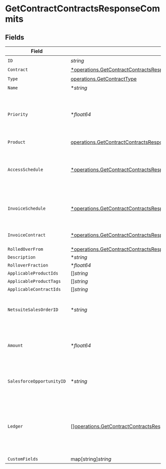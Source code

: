 # GetContractContractsResponseCommits


## Fields

| Field                                                                                                                                                                                              | Type                                                                                                                                                                                               | Required                                                                                                                                                                                           | Description                                                                                                                                                                                        |
| -------------------------------------------------------------------------------------------------------------------------------------------------------------------------------------------------- | -------------------------------------------------------------------------------------------------------------------------------------------------------------------------------------------------- | -------------------------------------------------------------------------------------------------------------------------------------------------------------------------------------------------- | -------------------------------------------------------------------------------------------------------------------------------------------------------------------------------------------------- |
| `ID`                                                                                                                                                                                               | *string*                                                                                                                                                                                           | :heavy_check_mark:                                                                                                                                                                                 | N/A                                                                                                                                                                                                |
| `Contract`                                                                                                                                                                                         | [*operations.GetContractContractsResponse200ApplicationJSONResponseBodyContract](../../models/operations/getcontractcontractsresponse200applicationjsonresponsebodycontract.md)                    | :heavy_minus_sign:                                                                                                                                                                                 | N/A                                                                                                                                                                                                |
| `Type`                                                                                                                                                                                             | [operations.GetContractType](../../models/operations/getcontracttype.md)                                                                                                                           | :heavy_check_mark:                                                                                                                                                                                 | N/A                                                                                                                                                                                                |
| `Name`                                                                                                                                                                                             | **string*                                                                                                                                                                                          | :heavy_minus_sign:                                                                                                                                                                                 | N/A                                                                                                                                                                                                |
| `Priority`                                                                                                                                                                                         | **float64*                                                                                                                                                                                         | :heavy_minus_sign:                                                                                                                                                                                 | If multiple credits or commits are applicable, the one with the lower priority will apply first.                                                                                                   |
| `Product`                                                                                                                                                                                          | [operations.GetContractContractsResponse200ApplicationJSONResponseBodyDataInitialProduct](../../models/operations/getcontractcontractsresponse200applicationjsonresponsebodydatainitialproduct.md) | :heavy_check_mark:                                                                                                                                                                                 | N/A                                                                                                                                                                                                |
| `AccessSchedule`                                                                                                                                                                                   | [*operations.GetContractContractsResponse200ApplicationJSONResponseBodyAccessSchedule](../../models/operations/getcontractcontractsresponse200applicationjsonresponsebodyaccessschedule.md)        | :heavy_minus_sign:                                                                                                                                                                                 | The schedule that the customer will gain access to the credits purposed with this commit.                                                                                                          |
| `InvoiceSchedule`                                                                                                                                                                                  | [*operations.GetContractContractsResponseInvoiceSchedule](../../models/operations/getcontractcontractsresponseinvoiceschedule.md)                                                                  | :heavy_minus_sign:                                                                                                                                                                                 | The schedule that the customer will be invoiced for this commit.                                                                                                                                   |
| `InvoiceContract`                                                                                                                                                                                  | [*operations.GetContractContractsResponseInvoiceContract](../../models/operations/getcontractcontractsresponseinvoicecontract.md)                                                                  | :heavy_minus_sign:                                                                                                                                                                                 | The contract that this commit will be billed on.                                                                                                                                                   |
| `RolledOverFrom`                                                                                                                                                                                   | [*operations.GetContractContractsResponseRolledOverFrom](../../models/operations/getcontractcontractsresponserolledoverfrom.md)                                                                    | :heavy_minus_sign:                                                                                                                                                                                 | N/A                                                                                                                                                                                                |
| `Description`                                                                                                                                                                                      | **string*                                                                                                                                                                                          | :heavy_minus_sign:                                                                                                                                                                                 | N/A                                                                                                                                                                                                |
| `RolloverFraction`                                                                                                                                                                                 | **float64*                                                                                                                                                                                         | :heavy_minus_sign:                                                                                                                                                                                 | N/A                                                                                                                                                                                                |
| `ApplicableProductIds`                                                                                                                                                                             | []*string*                                                                                                                                                                                         | :heavy_minus_sign:                                                                                                                                                                                 | N/A                                                                                                                                                                                                |
| `ApplicableProductTags`                                                                                                                                                                            | []*string*                                                                                                                                                                                         | :heavy_minus_sign:                                                                                                                                                                                 | N/A                                                                                                                                                                                                |
| `ApplicableContractIds`                                                                                                                                                                            | []*string*                                                                                                                                                                                         | :heavy_minus_sign:                                                                                                                                                                                 | N/A                                                                                                                                                                                                |
| `NetsuiteSalesOrderID`                                                                                                                                                                             | **string*                                                                                                                                                                                          | :heavy_minus_sign:                                                                                                                                                                                 | This field's availability is dependent on your client's configuration.                                                                                                                             |
| `Amount`                                                                                                                                                                                           | **float64*                                                                                                                                                                                         | :heavy_minus_sign:                                                                                                                                                                                 | (DEPRECATED) Use access_schedule + invoice_schedule instead.                                                                                                                                       |
| `SalesforceOpportunityID`                                                                                                                                                                          | **string*                                                                                                                                                                                          | :heavy_minus_sign:                                                                                                                                                                                 | This field's availability is dependent on your client's configuration.                                                                                                                             |
| `Ledger`                                                                                                                                                                                           | [][operations.GetContractContractsResponse200ApplicationJSONResponseBodyLedger](../../models/operations/getcontractcontractsresponse200applicationjsonresponsebodyledger.md)                       | :heavy_minus_sign:                                                                                                                                                                                 | A list of ordered events that impact the balance of a commit. For example, an invoice deduction or a rollover.                                                                                     |
| `CustomFields`                                                                                                                                                                                     | map[string]*string*                                                                                                                                                                                | :heavy_minus_sign:                                                                                                                                                                                 | N/A                                                                                                                                                                                                |